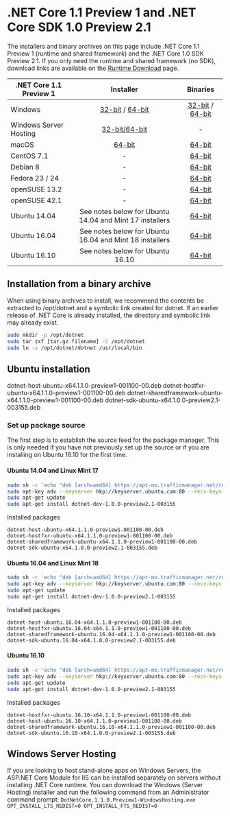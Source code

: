 # .NET Core 1.1 Preview 1 and .NET Core SDK 1.0 Preview 2.1

The installers and binary archives on this page include .NET Core 1.1 Preview 1 (runtime and shared framework) and the .NET Core 1.0 SDK Preview 2.1. If you only need the runtime and shared framework (no SDK), download links are available on the [Runtime Download](https://github.com/dotnet/core/blob/master/release-notes/preview-runtime-download.md) page.

| .NET Core 1.1 Preview 1 | Installer                                        | Binaries                                        |
| ----------------------- | :----------------------------------------------: | :----------------------------------------------:|
| Windows                 | [32-bit](https://go.microsoft.com/fwlink/?LinkID=831458) / [64-bit](https://go.microsoft.com/fwlink/?LinkID=831453)  | [32-bit](https://go.microsoft.com/fwlink/?LinkID=831474) / [64-bit](https://go.microsoft.com/fwlink/?LinkID=831469) |
| Windows Server Hosting  | [32-bit/64-bit](https://go.microsoft.com/fwlink/?linkid=832756) | - |
| macOS                   | [64-bit](https://go.microsoft.com/fwlink/?LinkID=831445)  | [64-bit](https://go.microsoft.com/fwlink/?LinkID=831486)                          |
| CentOS 7.1              | -                                                         | [64-bit](https://go.microsoft.com/fwlink/?LinkID=831470)                          |
| Debian 8                | -                                                         | [64-bit](https://go.microsoft.com/fwlink/?LinkID=831481)                          |
| Fedora 23 / 24          | -                                                         | [64-bit](https://go.microsoft.com/fwlink/?LinkID=831489)                          |
| openSUSE 13.2           | -                                                         | [64-bit](https://go.microsoft.com/fwlink/?LinkID=831491)                          |
| openSUSE 42.1           | -                                                         | [64-bit](https://go.microsoft.com/fwlink/?LinkID=831475)                          |
| Ubuntu 14.04            | See notes below for Ubuntu 14.04 and Mint 17 installers   | [64-bit](https://go.microsoft.com/fwlink/?LinkID=831488)                          |
| Ubuntu 16.04            | See notes below for Ubuntu 16.04 and Mint 18 installers   | [64-bit](https://go.microsoft.com/fwlink/?LinkID=831471)                          |
| Ubuntu 16.10            | See notes below for Ubuntu 16.10                          | [64-bit](https://go.microsoft.com/fwlink/?LinkID=831479)                          |

## Installation from a binary archive

When using binary archives to install, we recommend the contents be extracted to /opt/dotnet and a symbolic link created for dotnet. If an earlier release of .NET Core is already installed, the directory and symbolic link may already exist.

```bash
sudo mkdir -p /opt/dotnet
sudo tar zxf [tar.gz filename] -C /opt/dotnet
sudo ln -s /opt/dotnet/dotnet /usr/local/bin
```

## Ubuntu installation

dotnet-host-ubuntu-x64.1.1.0-preview1-001100-00.deb
dotnet-hostfxr-ubuntu-x64.1.1.0-preview1-001100-00.deb
dotnet-sharedframework-ubuntu-x64.1.1.0-preview1-001100-00.deb
dotnet-sdk-ubuntu-x64.1.0.0-preview2.1-003155.deb


### Set up package source

The first step is to establish the source feed for the package manager. This is only needed if you have not previously set up the source or if you are installing on Ubuntu 16.10 for the first time.

#### Ubuntu 14.04 and Linux Mint 17

```bash
sudo sh -c 'echo "deb [arch=amd64] https://apt-mo.trafficmanager.net/repos/dotnet-release/ trusty main" > /etc/apt/sources.list.d/dotnetdev.list'
sudo apt-key adv --keyserver hkp://keyserver.ubuntu.com:80 --recv-keys 417A0893
sudo apt-get update
sudo apt-get install dotnet-dev-1.0.0-preview2.1-003155
```

Installed packages

```
dotnet-host-ubuntu-x64.1.1.0-preview1-001100-00.deb
dotnet-hostfxr-ubuntu-x64.1.1.0-preview1-001100-00.deb
dotnet-sharedframework-ubuntu-x64.1.1.0-preview1-001100-00.deb
dotnet-sdk-ubuntu-x64.1.0.0-preview2.1-003155.deb
```

#### Ubuntu 16.04 and Linux Mint 18

```bash
sudo sh -c 'echo "deb [arch=amd64] https://apt-mo.trafficmanager.net/repos/dotnet-release/ xenial main" > /etc/apt/sources.list.d/dotnetdev.list'
sudo apt-key adv --keyserver hkp://keyserver.ubuntu.com:80 --recv-keys 417A0893
sudo apt-get update
sudo apt-get install dotnet-dev-1.0.0-preview2.1-003155
```

Installed packages

```
dotnet-host-ubuntu.16.04-x64.1.1.0-preview1-001100-00.deb
dotnet-hostfxr-ubuntu.16.04-x64.1.1.0-preview1-001100-00.deb
dotnet-sharedframework-ubuntu.16.04-x64.1.1.0-preview1-001100-00.deb
dotnet-sdk-ubuntu.16.04-x64.1.0.0-preview2.1-003155.deb
```

#### Ubuntu 16.10

```bash
sudo sh -c 'echo "deb [arch=amd64] https://apt-mo.trafficmanager.net/repos/dotnet-release/ yakkety main" > /etc/apt/sources.list.d/dotnetdev.list'
sudo apt-key adv --keyserver hkp://keyserver.ubuntu.com:80 --recv-keys 417A0893
sudo apt-get update
sudo apt-get install dotnet-dev-1.0.0-preview2.1-003155
```

Installed packages

```
dotnet-hostfxr-ubuntu.16.10-x64.1.1.0-preview1-001100-00.deb
dotnet-host-ubuntu.16.10-x64.1.1.0-preview1-001100-00.deb
dotnet-sharedframework-ubuntu.16.10-x64.1.1.0-preview1-001100-00.deb
dotnet-sdk-ubuntu.16.10-x64.1.0.0-preview2.1-003155.deb
```

## Windows Server Hosting
If you are looking to host stand-alone apps on Windows Servers, the ASP.NET Core Module for IIS can be installed separately on servers without installing .NET Core runtime. You can download the Windows (Server Hosting) installer and run the following command from an Administrator command prompt:
``DotNetCore.1.1.0.Preview1-WindowsHosting.exe OPT_INSTALL_LTS_REDIST=0 OPT_INSTALL_FTS_REDIST=0``

